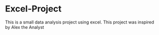 # Excel-Project
This is a small data analysis project using excel. This project was inspired by Alex the Analyst
